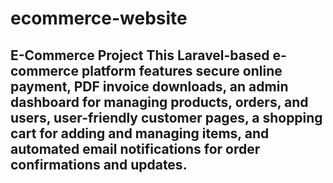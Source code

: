 # ecommerce-website
## E-Commerce Project  This Laravel-based e-commerce platform features secure online payment, PDF invoice downloads, an admin dashboard for managing products, orders, and users, user-friendly customer pages, a shopping cart for adding and managing items, and automated email notifications for order confirmations and updates.
